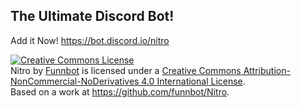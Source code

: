 ## The Ultimate Discord Bot!
Add it Now!
<https://bot.discord.io/nitro>


<a rel="license" href="http://creativecommons.org/licenses/by-nc-nd/4.0/"><img alt="Creative Commons License" style="border-width:0" src="https://i.creativecommons.org/l/by-nc-nd/4.0/88x31.png" /></a><br /><span xmlns:dct="http://purl.org/dc/terms/" href="http://purl.org/dc/dcmitype/InteractiveResource" property="dct:title" rel="dct:type">Nitro</span> by <a xmlns:cc="http://creativecommons.org/ns#" href="https://nitro.ws" property="cc:attributionName" rel="cc:attributionURL">Funnbot</a> is licensed under a <a rel="license" href="http://creativecommons.org/licenses/by-nc-nd/4.0/">Creative Commons Attribution-NonCommercial-NoDerivatives 4.0 International License</a>.<br />Based on a work at <a xmlns:dct="http://purl.org/dc/terms/" href="https://github.com/funnbot/Nitro" rel="dct:source">https://github.com/funnbot/Nitro</a>.
